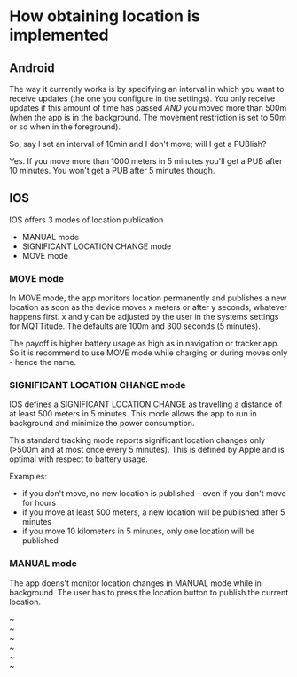 # How obtaining location is implemented

## Android

The way it currently works is by specifying an interval in which you want to receive updates (the one you configure in the settings). You only receive updates if this amount of time has passed *AND* you moved more than 500m (when the app is in the background. The movement restriction is set to 50m or so when in the foreground).

So, say I set an interval of 10min and I don't move; will I get a PUBlish?

Yes. If you move more than 1000 meters in 5 minutes you'll get a PUB after 10 minutes. You won't get a PUB after 5 minutes though.

## IOS 

IOS offers 3 modes of location publication
* MANUAL mode
* SIGNIFICANT LOCATION CHANGE mode
* MOVE mode

### MOVE mode 

In MOVE mode, the app monitors location permanently and publishes a new location as soon as the device
moves x meters or after y seconds, whatever happens first. x and y can be adjusted by the user
in the systems settings for MQTTitude. The defaults are 100m and 300 seconds (5 minutes). 

The payoff is higher battery usage as high as in navigation or tracker app.
So it is recommend to use MOVE mode while charging or during moves only - hence the name.

### SIGNIFICANT LOCATION CHANGE mode

IOS defines a SIGNIFICANT LOCATION CHANGE as travelling a distance of at least 500 meters in 5 minutes.
This mode allows the app to run in background and minimize the power consumption.

This standard tracking mode reports significant location changes only (>500m and at most once every 5 minutes).
This is defined by Apple and is optimal with respect to battery usage.

Examples:

* if you don't move, no new location is published - even if you don't move for hours
* if you move at least 500 meters, a new location will be published after 5 minutes
* if you move 10 kilometers in 5 minutes, only one location will be published


### MANUAL mode

The app doens't monitor location changes in MANUAL mode while in background. The user has to press the location
button to publish the current location.

~                                                                                                                                                                                        
~                                                                                                                                                                                        
~                                                                                                                                                                                        
~                                                                                                                                                                                        
~                                                                                                                                                                                        
~                           
